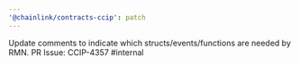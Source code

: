 ```yaml
---
'@chainlink/contracts-ccip': patch
---
```


Update comments to indicate which structs/events/functions are needed by RMN. PR Issue: CCIP-4357 #internal
